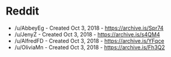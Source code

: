 # Reddit

- /u/AbbeyEg - Created Oct 3, 2018 - https://archive.is/Spr74
- /u/JenyZ - Created Oct 3, 2018 - https://archive.is/s4QM4
- /u/AlfredFD - Created Oct 3, 2018 - https://archive.is/YFqce
- /u/OliviaMn - Created Oct 3, 2018 - https://archive.is/Fh3Q2
